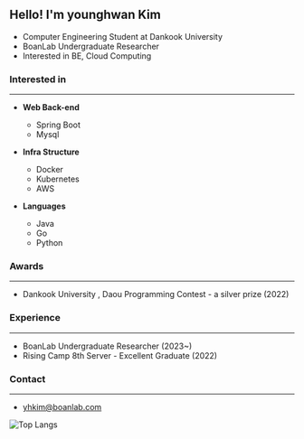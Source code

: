 ## **Hello! I'm younghwan Kim**
- Computer Engineering Student at Dankook University 
- BoanLab Undergraduate Researcher 
- Interested in BE, Cloud Computing


### Interested in

---

- **Web Back-end**
    - Spring Boot
    - Mysql
    
- **Infra Structure**
    - Docker
    - Kubernetes
    - AWS
    
- **Languages**
    - Java
    - Go
    - Python

### Awards

---

- Dankook University , Daou Programming Contest -  a silver prize  (2022)

### Experience

---

- BoanLab Undergraduate Researcher (2023~)
- Rising Camp 8th  Server  - Excellent Graduate (2022)

### Contact

---

- yhkim@boanlab.com

![Top Langs](https://github-readme-stats.vercel.app/api/top-langs/?username=royroyee)
